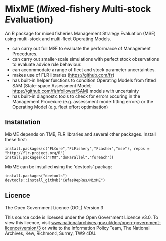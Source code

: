 # MixME (*Mix*ed-fishery *M*ulti-stock *E*valuation)
An R package for mixed fisheries Management Strategy Evaluation (MSE) using multi-stock and multi-fleet Operating Models.

- can carry out full MSE to evaluate the performance of Management Procedures.
- can carry out smaller-scale simulations with perfect stock observations to evaluate advice rule behaviour.
- can accommodate a range of fleet and stock parameter uncertainties.
- makes use of FLR libraries (https://github.com/flr) 
- has built-in helper functions to condition Operating Models from fitted SAM (State-space Assessment Model; https://github.com/fishfollower/SAM) models with uncertainty
- has built-in diagnostic tools to check for errors occuring in the Management Procedure (e.g. assessment model fitting errors) or the Operating Model (e.g. fleet effort optimisation)

## Installation
MixME depends on TMB, FLR libraries and several other packages. Install these first:

```{r}
install.packages(c("FLCore","FLFishery","FLasher","mse"), repos = "http://flr-project.org/R")
install.packages(c("TMB","doParallel","foreach"))
```

MixME can be installed using the 'devtools' package

```{r}
install.packages("devtools")
devtools::install_github("CefasRepRes/MixME")
```

## Licence
The Open Government Licence (OGL) Version 3

This source code is licensed under the Open Government Licence v3.0. To view this licence, visit www.nationalarchives.gov.uk/doc/open-government-licence/version/3 or write to the Information Policy Team, The National Archives, Kew, Richmond, Surrey, TW9 4DU.

